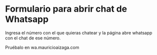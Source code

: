 # Formulario para abrir chat de Whatsapp

Ingresa el número con el que quieras chatear y la página abre whatsapp con el chat de ese número.

Pruébalo en wa.mauricioaizaga.com
